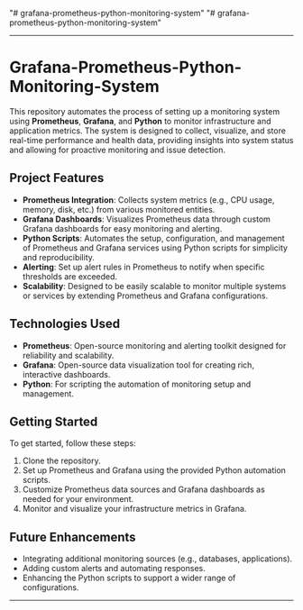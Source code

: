 "# grafana-prometheus-python-monitoring-system" 
"# grafana-prometheus-python-monitoring-system" 

---

# **Grafana-Prometheus-Python-Monitoring-System**

This repository automates the process of setting up a monitoring system using **Prometheus**, **Grafana**, and **Python** to monitor infrastructure and application metrics. The system is designed to collect, visualize, and store real-time performance and health data, providing insights into system status and allowing for proactive monitoring and issue detection.

## **Project Features**

- **Prometheus Integration**: Collects system metrics (e.g., CPU usage, memory, disk, etc.) from various monitored entities.
- **Grafana Dashboards**: Visualizes Prometheus data through custom Grafana dashboards for easy monitoring and alerting.
- **Python Scripts**: Automates the setup, configuration, and management of Prometheus and Grafana services using Python scripts for simplicity and reproducibility.
- **Alerting**: Set up alert rules in Prometheus to notify when specific thresholds are exceeded.
- **Scalability**: Designed to be easily scalable to monitor multiple systems or services by extending Prometheus and Grafana configurations.

## **Technologies Used**
- **Prometheus**: Open-source monitoring and alerting toolkit designed for reliability and scalability.
- **Grafana**: Open-source data visualization tool for creating rich, interactive dashboards.
- **Python**: For scripting the automation of monitoring setup and management.
  
## **Getting Started**
To get started, follow these steps:
1. Clone the repository.
2. Set up Prometheus and Grafana using the provided Python automation scripts.
3. Customize Prometheus data sources and Grafana dashboards as needed for your environment.
4. Monitor and visualize your infrastructure metrics in Grafana.

## **Future Enhancements**
- Integrating additional monitoring sources (e.g., databases, applications).
- Adding custom alerts and automating responses.
- Enhancing the Python scripts to support a wider range of configurations.

---


